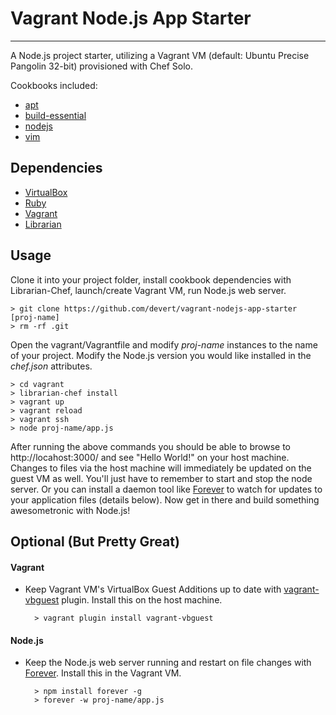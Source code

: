 # Vagrant Node.js App Starter

---
A Node.js project starter, utilizing a Vagrant VM (default: Ubuntu Precise Pangolin 32-bit) provisioned with Chef Solo.

Cookbooks included:

* [apt](https://github.com/opscode-cookbooks/apt)
* [build-essential](https://github.com/opscode-cookbooks/build-essential)
* [nodejs](https://github.com/mdxp/nodejs-cookbook.git)
* [vim](https://github.com/opscode-cookbooks/vim)

## Dependencies

* [VirtualBox](https://www.virtualbox.org/)
* [Ruby](http://www.ruby-lang.org/en/)
* [Vagrant](http://vagrantup.com/)
* [Librarian](https://github.com/applicationsonline/librarian)

## Usage

Clone it into your project folder, install cookbook dependencies with Librarian-Chef, launch/create Vagrant VM, run Node.js web server.

    > git clone https://github.com/devert/vagrant-nodejs-app-starter [proj-name]
    > rm -rf .git

Open the vagrant/Vagrantfile and modify *proj-name* instances to the name of your project. Modify the Node.js version you would like installed in the *chef.json* attributes.

    > cd vagrant
    > librarian-chef install
    > vagrant up
    > vagrant reload
    > vagrant ssh
    > node proj-name/app.js

After running the above commands you should be able to browse to http://locahost:3000/ and see "Hello World!" on your host machine. Changes to files via the host machine will immediately be updated on the guest VM as well. You'll just have to remember to start and stop the node server. Or you can install a daemon tool like [Forever](https://github.com/nodejitsu/forever) to watch for updates to your application files (details below). Now get in there and build something awesometronic with Node.js!

## Optional (But Pretty Great)

#### Vagrant
* Keep Vagrant VM's VirtualBox Guest Additions up to date with [vagrant-vbguest](https://github.com/dotless-de/vagrant-vbguest) plugin. Install this on the host machine.
		
		> vagrant plugin install vagrant-vbguest

#### Node.js
* Keep the Node.js web server running and restart on file changes with [Forever](https://github.com/nodejitsu/forever). Install this in the Vagrant VM.

    	> npm install forever -g
		> forever -w proj-name/app.js

